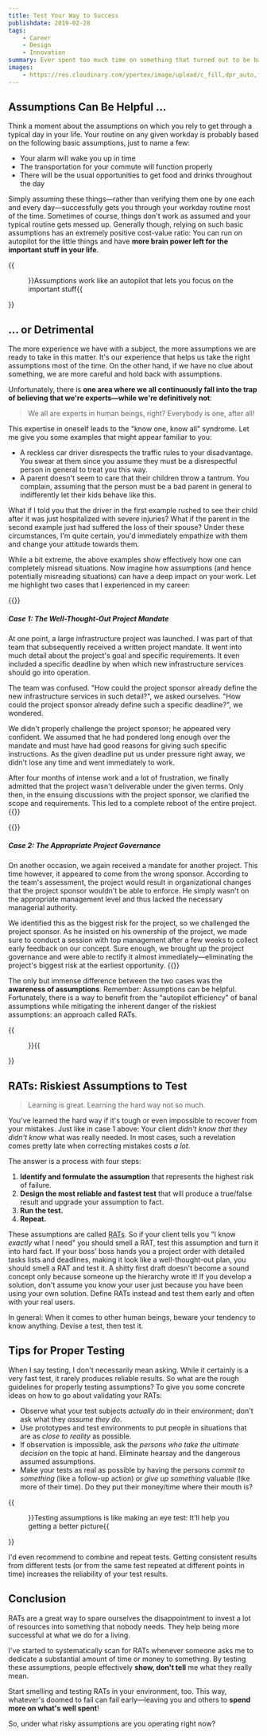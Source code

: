 ```yaml
---
title: Test Your Way to Success
publishdate: 2019-02-28
tags:
    - Career
    - Design
    - Innovation
summary: Ever spent too much time on something that turned out to be based on the wrong assumptions? Here's how to make sure that you're investing your time correctly.
images:
    - https://res.cloudinary.com/ypertex/image/upload/c_fill,dpr_auto,f_auto,g_auto,h_630,q_auto,w_1200/c3961fff-c70b-486e-b791-10b5b2376a75
---
```


## Assumptions Can Be Helpful ...

Think a moment about the assumptions on which you rely to get through a typical day in your life. Your routine on any given workday is probably based on the following basic assumptions, just to name a few:

* Your alarm will wake you up in time
* The transportation for your commute will function properly
* There will be the usual opportunities to get food and drinks throughout the day

Simply assuming these things—rather than verifying them one by one each and every day—successfully gets you through your workday routine most of the time. Sometimes of course, things don't work as assumed and your typical routine gets messed up. Generally though, relying on such basic assumptions has an extremely positive cost-value ratio: You can run on autopilot for the little things and have **more brain power left for the important stuff in your life**.

{{<figure src="c3961fff-c70b-486e-b791-10b5b2376a75">}}Assumptions work like an autopilot that lets you focus on the important stuff{{</figure>}}

## ... or Detrimental

The more experience we have with a subject, the more assumptions we are ready to take in this matter. It's our experience that helps us take the right assumptions most of the time. On the other hand, if we have no clue about something, we are more careful and hold back with assumptions.

Unfortunately, there is **one area where we all continuously fall into the trap of believing that we're experts—while we're definitively not**:

> We all are experts in human beings, right? Everybody is one, after all!

This expertise in oneself leads to the "know one, know all" syndrome. Let me give you some examples that might appear familiar to you:

* A reckless car driver disrespects the traffic rules to your disadvantage. You swear at them since you assume they must be a disrespectful person in general to treat you this way.
* A parent doesn't seem to care that their children throw a tantrum. You complain, assuming that the person must be a bad parent in general to indifferently let their kids behave like this.

What if I told you that the driver in the first example rushed to see their child after it was just hospitalized with severe injuries? What if the parent in the second example just had suffered the loss of their spouse? Under these circumstances, I'm quite certain, you'd immediately empathize with them and change your attitude towards them.

While a bit extreme, the above examples show effectively how one can completely misread situations. Now imagine how assumptions (and hence potentially misreading situations) can have a deep impact on your work. Let me highlight two cases that I experienced in my career:

{{<card>}}
##### Case 1: The Well-Thought-Out Project Mandate

At one point, a large infrastructure project was launched. I was part of that team that subsequently received a written project mandate. It went into much detail about the project's goal and specific requirements. It even included a specific deadline by when which new infrastructure services should go into operation.

The team was confused. "How could the project sponsor already define the new infrastructure services in such detail?", we asked ourselves. "How could the project sponsor already define such a specific deadline?", we wondered.

We didn't properly challenge the project sponsor; he appeared very confident. We assumed that he had pondered long enough over the mandate and must have had good reasons for giving such specific instructions. As the given deadline put us under pressure right away, we didn't lose any time and went immediately to work.

After four months of intense work and a lot of frustration, we finally admitted that the project wasn't deliverable under the given terms. Only then, in the ensuing discussions with the project sponsor, we clarified the scope and requirements. This led to a complete reboot of the entire project.
{{</card>}}

{{<card>}}
##### Case 2: The Appropriate Project Governance

On another occasion, we again received a mandate for another project. This time however, it appeared to come from the wrong sponsor. According to the team's assessment, the project would result in organizational changes that the project sponsor wouldn't be able to enforce. He simply wasn't on the appropriate management level and thus lacked the necessary managerial authority.

We identified this as the biggest risk for the project, so we challenged the project sponsor. As he insisted on his ownership of the project, we made sure to conduct a session with top management after a few weeks to collect early feedback on our concept. Sure enough, we brought up the project governance and were able to rectify it almost immediately—eliminating the project's biggest risk at the earliest opportunity.
{{</card>}}

The only but immense difference between the two cases was the **awareness of assumptions**. Remember: Assumptions can be helpful. Fortunately, there is a way to benefit from the "autopilot efficiency" of banal assumptions while mitigating the inherent danger of the riskiest assumptions: an approach called RATs.

{{<figure src="97f0842e-05fb-46a0-924f-3ea99def7cba">}}{{</figure>}}

## RATs: Riskiest Assumptions to Test

> Learning is great. Learning the hard way not so much.

You've learned the hard way if it's tough or even impossible to recover from your mistakes. Just like in case 1 above: Your client *didn't know that they didn't know* what was really needed. In most cases, such a revelation comes pretty late when correcting mistakes costs *a lot*.

The answer is a process with four steps:

1. **Identify and formulate the assumption** that represents the highest risk of failure.
2. **Design the most reliable and fastest test** that will produce a true/false result and upgrade your assumption to fact.
3. **Run the test.**
4. **Repeat.**

These assumptions are called <abbr title="Riskiest Assumptions to Test">RATs</abbr>. So if your client tells you "I know *exactly* what I need" you should smell a RAT, test this assumption and turn it into hard fact. If your boss' boss hands you a project order with detailed tasks lists and deadlines, making it look like a well-thought-out plan, you should smell a RAT and test it. A shitty first draft doesn't become a sound concept only because someone up the hierarchy wrote it! If you develop a solution, don't assume you know your user just because you have been using your own solution. Define RATs instead and test them early and often with your real users.

In general: When it comes to other human beings, beware your tendency to know anything. Devise a test, then test it.

## Tips for Proper Testing

When I say testing, I don't necessarily mean asking. While it certainly is a very fast test, it rarely produces reliable results. So what are the rough guidelines for properly testing assumptions? To give you some concrete ideas on how to go about validating your RATs:

* Observe what your test subjects *actually do* in their environment; don't ask what they *assume they do*.
* Use prototypes and test environments to put people in situations that are as *close to reality* as possible. 
* If observation is impossible, ask the *persons who take the ultimate decision* on the topic at hand. Eliminate hearsay and the dangerous assumed assumptions.
* Make your tests as real as possible by having the persons *commit to something* (like a follow-up action) or *give up something* valuable (like more of their time). Do they put their money/time where their mouth is?

{{<figure src="3d9b166b-a85c-4d49-8de3-5e984edba87d">}}Testing assumptions is like making an eye test: It'll help you getting a better picture{{</figure>}}

I'd even recommend to combine and repeat tests. Getting consistent results from different tests (or from the same test repeated at different points in time) increases the reliability of your test results. 

## Conclusion

RATs are a great way to spare ourselves the disappointment to invest a lot of resources into something that nobody needs. They help being more successful at what we do for a living.

I've started to systematically scan for RATs whenever someone asks me to dedicate a substantial amount of time or money to something. By testing these assumptions, people effectively **show, don't tell** me what they really mean.

Start smelling and testing RATs in your environment, too. This way, whatever's doomed to fail can fail early—leaving you and others to **spend more on what's well spent**!

So, under what risky assumptions are you operating right now?